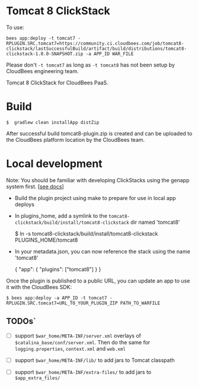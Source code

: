 # Tomcat 8 ClickStack

To use: 

    bees app:deploy -t tomcat7 -RPLUGIN.SRC.tomcat7=https://community.ci.cloudbees.com/job/tomcat8-clickstack/lastSuccessfulBuild/artifact/build/distributions/tomcat8-clickstack-1.0.0-SNAPSHOT.zip -a APP_ID WAR_FILE

Please don't `-t tomcat7` as long as `-t tomcat8` has not been setup by CloudBees engineering team.

Tomcat 8 ClickStack for CloudBees PaaS.


# Build 

    $  gradlew clean installApp distZip

After successful build tomcat8-plugin.zip is created and can be uploaded to the CloudBees platform location by the CloudBees team.

# Local development

Note: You should be familiar with developing ClickStacks using the genapp system first. \[[see docs](http://genapp-docs.cloudbees.com/quickstart.html)\]

* Build the plugin project using make to prepare for use in local app deploys
* In plugins\_home, add a symlink to the `tomcat8-clickstack/build/install/tomcat8-clickstack` dir named 'tomcat8'

  $ ln -s tomcat8-clickstack/build/install/tomcat8-clickstack PLUGINS\_HOME/tomcat8

* In your metadata.json, you can now reference the stack using the name 'tomcat8'

    { "app": {  "plugins": ["tomcat8"] } }


Once the plugin is published to a public URL, you can update an app to use it with the CloudBees SDK:

    $ bees app:deploy -a APP_ID -t tomcat7 -RPLUGIN.SRC.tomcat7=URL_TO_YOUR_PLUGIN_ZIP PATH_TO_WARFILE


## TODOs`

- [ ] support `$war_home/META-INF/server.xml` overlays of `$catalina_base/conf/server.xml`. Then do the same for `logging.properties`, `context.xml` and `web.xml`
- [ ] support `$war_home/META-INF/lib/` to add jars to Tomcat classpath
- [ ] support `$war_home/META-INF/extra-files/` to add jars to `$app_extra_files/`

